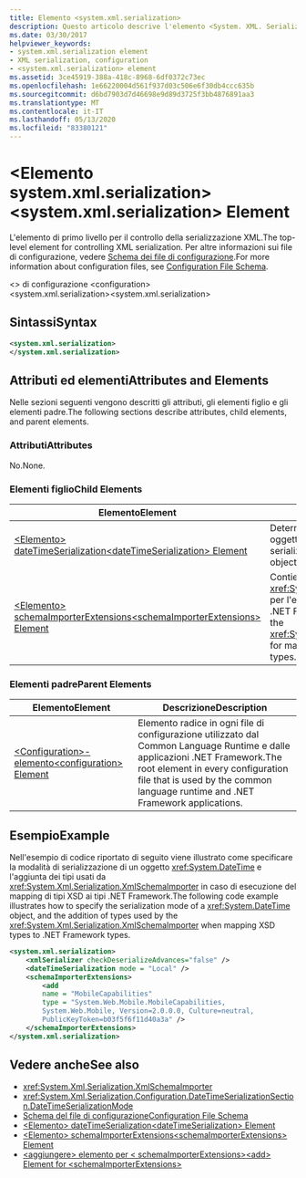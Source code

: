 ```yaml
---
title: Elemento <system.xml.serialization>
description: Questo articolo descrive l'elemento <System. XML. Serialization>, che è l'elemento di livello principale per il controllo della serializzazione XML.
ms.date: 03/30/2017
helpviewer_keywords:
- system.xml.serialization element
- XML serialization, configuration
- <system.xml.serialization> element
ms.assetid: 3ce45919-388a-418c-8968-6df0372c73ec
ms.openlocfilehash: 1e66220004d561f937d03c506e6f30db4ccc635b
ms.sourcegitcommit: d6bd7903d7d46698e9d89d3725f3bb4876891aa3
ms.translationtype: MT
ms.contentlocale: it-IT
ms.lasthandoff: 05/13/2020
ms.locfileid: "83380121"
---
```

# <a name="systemxmlserialization-element"></a><span data-ttu-id="b3e80-103">\<Elemento system.xml.serialization></span><span class="sxs-lookup"><span data-stu-id="b3e80-103">\<system.xml.serialization> Element</span></span>

<span data-ttu-id="b3e80-104">L'elemento di primo livello per il controllo della serializzazione XML.</span><span class="sxs-lookup"><span data-stu-id="b3e80-104">The top-level element for controlling XML serialization.</span></span> <span data-ttu-id="b3e80-105">Per altre informazioni sui file di configurazione, vedere [Schema dei file di configurazione](../../../docs/framework/configure-apps/file-schema/index.md).</span><span class="sxs-lookup"><span data-stu-id="b3e80-105">For more information about configuration files, see [Configuration File Schema](../../../docs/framework/configure-apps/file-schema/index.md).</span></span>

<span data-ttu-id="b3e80-106">\<> di configurazione </span><span class="sxs-lookup"><span data-stu-id="b3e80-106">\<configuration></span></span>\
<span data-ttu-id="b3e80-107">\<system.xml.serialization></span><span class="sxs-lookup"><span data-stu-id="b3e80-107">\<system.xml.serialization></span></span>

## <a name="syntax"></a><span data-ttu-id="b3e80-108">Sintassi</span><span class="sxs-lookup"><span data-stu-id="b3e80-108">Syntax</span></span>

```xml
<system.xml.serialization>
</system.xml.serialization>
```

## <a name="attributes-and-elements"></a><span data-ttu-id="b3e80-109">Attributi ed elementi</span><span class="sxs-lookup"><span data-stu-id="b3e80-109">Attributes and Elements</span></span>

<span data-ttu-id="b3e80-110">Nelle sezioni seguenti vengono descritti gli attributi, gli elementi figlio e gli elementi padre.</span><span class="sxs-lookup"><span data-stu-id="b3e80-110">The following sections describe attributes, child elements, and parent elements.</span></span>

### <a name="attributes"></a><span data-ttu-id="b3e80-111">Attributi</span><span class="sxs-lookup"><span data-stu-id="b3e80-111">Attributes</span></span>

<span data-ttu-id="b3e80-112">No.</span><span class="sxs-lookup"><span data-stu-id="b3e80-112">None.</span></span>

### <a name="child-elements"></a><span data-ttu-id="b3e80-113">Elementi figlio</span><span class="sxs-lookup"><span data-stu-id="b3e80-113">Child Elements</span></span>

|<span data-ttu-id="b3e80-114">Elemento</span><span class="sxs-lookup"><span data-stu-id="b3e80-114">Element</span></span>|<span data-ttu-id="b3e80-115">Descrizione</span><span class="sxs-lookup"><span data-stu-id="b3e80-115">Description</span></span>|
|-------------|-----------------|
|[<span data-ttu-id="b3e80-116">\<Elemento> dateTimeSerialization</span><span class="sxs-lookup"><span data-stu-id="b3e80-116">\<dateTimeSerialization> Element</span></span>](../../../docs/standard/serialization/datetimeserialization-element.md)|<span data-ttu-id="b3e80-117">Determina la modalità di serializzazione degli oggetti <xref:System.DateTime>.</span><span class="sxs-lookup"><span data-stu-id="b3e80-117">Determines the serialization mode of <xref:System.DateTime> objects.</span></span>|
|[<span data-ttu-id="b3e80-118">\<Elemento> schemaImporterExtensions</span><span class="sxs-lookup"><span data-stu-id="b3e80-118">\<schemaImporterExtensions> Element</span></span>](../../../docs/standard/serialization/schemaimporterextensions-element.md)|<span data-ttu-id="b3e80-119">Contiene tipi utilizzati da <xref:System.Xml.Serialization.XmlSchemaImporter> per l'esecuzione del mapping dei tipi XSD ai tipi .NET Framework.</span><span class="sxs-lookup"><span data-stu-id="b3e80-119">Contains types that are used by the <xref:System.Xml.Serialization.XmlSchemaImporter> for mapping of XSD types to .NET Framework types.</span></span>|

### <a name="parent-elements"></a><span data-ttu-id="b3e80-120">Elementi padre</span><span class="sxs-lookup"><span data-stu-id="b3e80-120">Parent Elements</span></span>

|<span data-ttu-id="b3e80-121">Elemento</span><span class="sxs-lookup"><span data-stu-id="b3e80-121">Element</span></span>|<span data-ttu-id="b3e80-122">Descrizione</span><span class="sxs-lookup"><span data-stu-id="b3e80-122">Description</span></span>|
|-------------|-----------------|
|[<span data-ttu-id="b3e80-123">\<Configuration>-elemento</span><span class="sxs-lookup"><span data-stu-id="b3e80-123">\<configuration> Element</span></span>](../../../docs/framework/configure-apps/file-schema/configuration-element.md)|<span data-ttu-id="b3e80-124">Elemento radice in ogni file di configurazione utilizzato dal Common Language Runtime e dalle applicazioni .NET Framework.</span><span class="sxs-lookup"><span data-stu-id="b3e80-124">The root element in every configuration file that is used by the common language runtime and .NET Framework applications.</span></span>|

## <a name="example"></a><span data-ttu-id="b3e80-125">Esempio</span><span class="sxs-lookup"><span data-stu-id="b3e80-125">Example</span></span>

<span data-ttu-id="b3e80-126">Nell'esempio di codice riportato di seguito viene illustrato come specificare la modalità di serializzazione di un oggetto <xref:System.DateTime> e l'aggiunta dei tipi usati da <xref:System.Xml.Serialization.XmlSchemaImporter> in caso di esecuzione del mapping di tipi XSD ai tipi .NET Framework.</span><span class="sxs-lookup"><span data-stu-id="b3e80-126">The following code example illustrates how to specify the serialization mode of a <xref:System.DateTime> object, and the addition of types used by the <xref:System.Xml.Serialization.XmlSchemaImporter> when mapping XSD types to .NET Framework types.</span></span>

```xml
<system.xml.serialization>
    <xmlSerializer checkDeserializeAdvances="false" />
    <dateTimeSerialization mode = "Local" />
    <schemaImporterExtensions>
        <add
        name = "MobileCapabilities"
        type = "System.Web.Mobile.MobileCapabilities,
        System.Web.Mobile, Version=2.0.0.0, Culture=neutral,
        PublicKeyToken=b03f5f6f11d40a3a" />
    </schemaImporterExtensions>
</system.xml.serialization>
```

## <a name="see-also"></a><span data-ttu-id="b3e80-127">Vedere anche</span><span class="sxs-lookup"><span data-stu-id="b3e80-127">See also</span></span>

- <xref:System.Xml.Serialization.XmlSchemaImporter>
- <xref:System.Xml.Serialization.Configuration.DateTimeSerializationSection.DateTimeSerializationMode>
- [<span data-ttu-id="b3e80-128">Schema del file di configurazione</span><span class="sxs-lookup"><span data-stu-id="b3e80-128">Configuration File Schema</span></span>](../../../docs/framework/configure-apps/file-schema/index.md)
- [<span data-ttu-id="b3e80-129">\<Elemento> dateTimeSerialization</span><span class="sxs-lookup"><span data-stu-id="b3e80-129">\<dateTimeSerialization> Element</span></span>](../../../docs/standard/serialization/datetimeserialization-element.md)
- [<span data-ttu-id="b3e80-130">\<Elemento> schemaImporterExtensions</span><span class="sxs-lookup"><span data-stu-id="b3e80-130">\<schemaImporterExtensions> Element</span></span>](../../../docs/standard/serialization/schemaimporterextensions-element.md)
- [<span data-ttu-id="b3e80-131">\<aggiungere> elemento per \< schemaImporterExtensions></span><span class="sxs-lookup"><span data-stu-id="b3e80-131">\<add> Element for \<schemaImporterExtensions></span></span>](../../../docs/standard/serialization/add-element-for-schemaimporterextensions.md)
